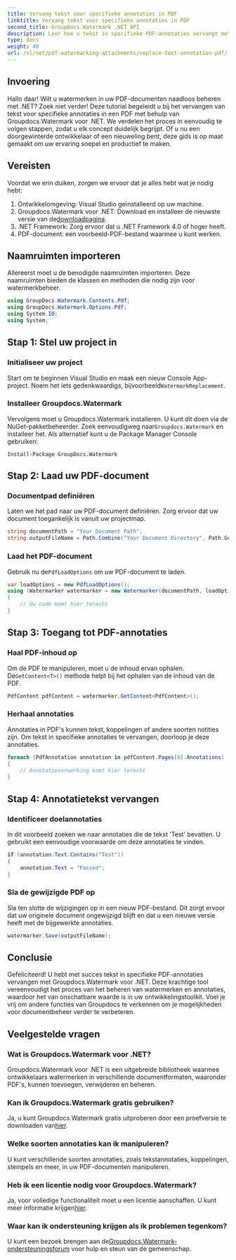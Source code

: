 ```yaml
---
title: Vervang tekst voor specifieke annotaties in PDF
linktitle: Vervang tekst voor specifieke annotaties in PDF
second_title: GroupDocs.Watermark .NET API
description: Leer hoe u tekst in specifieke PDF-annotaties vervangt met Groupdocs.Watermark voor .NET met deze uitgebreide, stapsgewijze zelfstudie.
type: docs
weight: 40
url: /nl/net/pdf-watermarking-attachments/replace-text-annotation-pdf/
---
```

## Invoering
Hallo daar! Wilt u watermerken in uw PDF-documenten naadloos beheren met .NET? Zoek niet verder! Deze tutorial begeleidt u bij het vervangen van tekst voor specifieke annotaties in een PDF met behulp van Groupdocs.Watermark voor .NET. We verdelen het proces in eenvoudig te volgen stappen, zodat u elk concept duidelijk begrijpt. Of u nu een doorgewinterde ontwikkelaar of een nieuweling bent, deze gids is op maat gemaakt om uw ervaring soepel en productief te maken.
## Vereisten
Voordat we erin duiken, zorgen we ervoor dat je alles hebt wat je nodig hebt:
1. Ontwikkelomgeving: Visual Studio geïnstalleerd op uw machine.
2.  Groupdocs.Watermark voor .NET: Download en installeer de nieuwste versie van de[downloadpagina](https://releases.groupdocs.com/Watermark/net/).
3. .NET Framework: Zorg ervoor dat u .NET Framework 4.0 of hoger heeft.
4. PDF-document: een voorbeeld-PDF-bestand waarmee u kunt werken.
## Naamruimten importeren
Allereerst moet u de benodigde naamruimten importeren. Deze naamruimten bieden de klassen en methoden die nodig zijn voor watermerkbeheer.
```csharp
using GroupDocs.Watermark.Contents.Pdf;
using GroupDocs.Watermark.Options.Pdf;
using System.IO;
using System;
```
## Stap 1: Stel uw project in
### Initialiseer uw project
Start om te beginnen Visual Studio en maak een nieuw Console App-project. Noem het iets gedenkwaardigs, bijvoorbeeld`WatermarkReplacement`.
### Installeer Groupdocs.Watermark
 Vervolgens moet u Groupdocs.Watermark installeren. U kunt dit doen via de NuGet-pakketbeheerder. Zoek eenvoudigweg naar`Groupdocs.Watermark` en installeer het. Als alternatief kunt u de Package Manager Console gebruiken:
```shell
Install-Package GroupDocs.Watermark
```
## Stap 2: Laad uw PDF-document
### Documentpad definiëren
Laten we het pad naar uw PDF-document definiëren. Zorg ervoor dat uw document toegankelijk is vanuit uw projectmap.
```csharp
string documentPath = "Your Document Path";
string outputFileName = Path.Combine("Your Document Directory", Path.GetFileName(documentPath));
```
### Laad het PDF-document
 Gebruik nu de`PdfLoadOptions` om uw PDF-document te laden.
```csharp
var loadOptions = new PdfLoadOptions();
using (Watermarker watermarker = new Watermarker(documentPath, loadOptions))
{
    // Uw code komt hier terecht
}
```
## Stap 3: Toegang tot PDF-annotaties
### Haal PDF-inhoud op
 Om de PDF te manipuleren, moet u de inhoud ervan ophalen. De`GetContent<T>()` methode helpt bij het ophalen van de inhoud van de PDF.
```csharp
PdfContent pdfContent = watermarker.GetContent<PdfContent>();
```
### Herhaal annotaties
Annotaties in PDF's kunnen tekst, koppelingen of andere soorten notities zijn. Om tekst in specifieke annotaties te vervangen, doorloop je deze annotaties.
```csharp
foreach (PdfAnnotation annotation in pdfContent.Pages[0].Annotations)
{
    // Annotatieverwerking komt hier terecht
}
```
## Stap 4: Annotatietekst vervangen
### Identificeer doelannotaties
In dit voorbeeld zoeken we naar annotaties die de tekst 'Test' bevatten. U gebruikt een eenvoudige voorwaarde om deze annotaties te vinden.
```csharp
if (annotation.Text.Contains("Test"))
{
    annotation.Text = "Passed";
}
```
### Sla de gewijzigde PDF op
Sla ten slotte de wijzigingen op in een nieuw PDF-bestand. Dit zorgt ervoor dat uw originele document ongewijzigd blijft en dat u een nieuwe versie heeft met de bijgewerkte annotaties.
```csharp
watermarker.Save(outputFileName);
```

## Conclusie
Gefeliciteerd! U hebt met succes tekst in specifieke PDF-annotaties vervangen met Groupdocs.Watermark voor .NET. Deze krachtige tool vereenvoudigt het proces van het beheren van watermerken en annotaties, waardoor het van onschatbare waarde is in uw ontwikkelingstoolkit. Voel je vrij om andere functies van Groupdocs te verkennen om je mogelijkheden voor documentbeheer verder te verbeteren.
## Veelgestelde vragen
### Wat is Groupdocs.Watermark voor .NET?
Groupdocs.Watermark voor .NET is een uitgebreide bibliotheek waarmee ontwikkelaars watermerken in verschillende documentformaten, waaronder PDF's, kunnen toevoegen, verwijderen en beheren.
### Kan ik Groupdocs.Watermark gratis gebruiken?
 Ja, u kunt Groupdocs.Watermark gratis uitproberen door een proefversie te downloaden van[hier](https://releases.groupdocs.com/).
### Welke soorten annotaties kan ik manipuleren?
U kunt verschillende soorten annotaties, zoals tekstannotaties, koppelingen, stempels en meer, in uw PDF-documenten manipuleren.
### Heb ik een licentie nodig voor Groupdocs.Watermark?
 Ja, voor volledige functionaliteit moet u een licentie aanschaffen. U kunt meer informatie krijgen[hier](https://purchase.groupdocs.com/buy).
### Waar kan ik ondersteuning krijgen als ik problemen tegenkom?
 U kunt een bezoek brengen aan de[Groupdocs.Watermark-ondersteuningsforum](https://forum.groupdocs.com/c/watermark/19) voor hulp en steun van de gemeenschap.